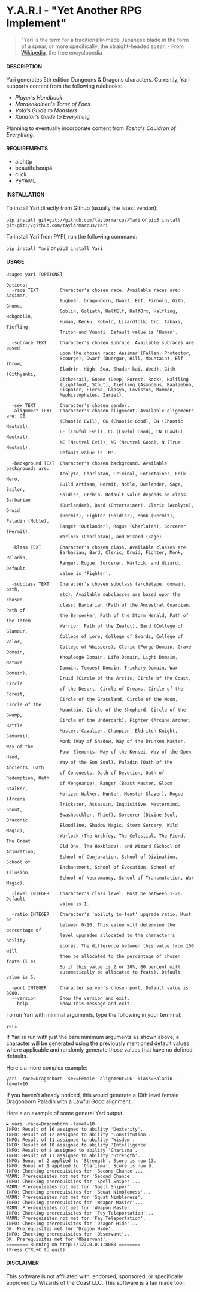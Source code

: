 # Y.A.R.I - "Yet Another RPG Implement"


> "Yari is the term for a traditionally-made Japanese blade in the form of a spear, or more specifically, the straight-headed spear. - From [Wikipedia](http://www.wikipedia.org), the free encyclopedia


#### DESCRIPTION

Yari generates 5th edition Dungeons & Dragons characters. Currently, Yari supports content from the following rulebooks: 

  * *Player's Handbook*
  * *Mordenkainen's Tome of Foes*
  * *Volo's Guide to Monsters*
  * *Xanatar's Guide to Everything*

Planning to eventually incorporate content from *Tasha's Cauldron of Everything*.


#### REQUIREMENTS
  
  * aiohttp
  * beautifulsoup4
  * click
  * PyYAML


#### INSTALLATION

To install Yari directly from Github (usually the latest version):

```pip install git+git://github.com/taylormarcus/Yari``` or ```pip3 install git+git://github.com/taylormarcus/Yari```

To install Yari from PYPI, run the following command:

```pip install Yari``` or ```pip3 install Yari```


#### USAGE

```
Usage: yari [OPTIONS]

Options:
  -race TEXT        Character's chosen race. Available races are: Aasimar,
                    Bugbear, Dragonborn, Dwarf, Elf, Firbolg, Gith, Gnome,
                    Goblin, Goliath, HalfElf, HalfOrc, Halfling, Hobgoblin,
                    Human, Kenku, Kobold, Lizardfolk, Orc, Tabaxi, Tiefling,
                    Triton and Yuanti. Default value is 'Human'.

  -subrace TEXT     Character's chosen subrace. Available subraces are based
                    upon the chosen race: Aasimar (Fallen, Protector,
                    Scourge), Dwarf (Duergar, Hill, Mountain), Elf (Drow,
                    Eladrin, High, Sea, Shadar-kai, Wood), Gith (Githyanki,
                    Githzerai), Gnome (Deep, Forest, Rock), Halfling
                    (Lightfoot, Stout), Tiefling (Asmodeus, Baalzebub,
                    Dispater, Fierna, Glasya, Levistus, Mammon,
                    Mephistopheles, Zariel).

  -sex TEXT         Character's chosen gender.
  -alignment TEXT   Character's chosen alignment. Available alignments are: CE
                    (Chaotic Evil), CG (Chaotic Good), CN (Chaotic Neutral),
                    LE (Lawful Evil), LG (Lawful Good), LN (Lawful Neutral),
                    NE (Neutral Evil), NG (Neutral Good), N (True Neutral).
                    Default value is 'N'.

  -background TEXT  Character's chosen background. Available backgrounds are:
                    Acolyte, Charlatan, Criminal, Entertainer, Folk Hero,
                    Guild Artisan, Hermit, Noble, Outlander, Sage, Sailor,
                    Soldier, Urchin. Default value depends on class: Barbarian 
                    (Outlander), Bard (Entertainer), Cleric (Acolyte), Druid 
                    (Hermit), Fighter (Soldier), Monk (Hermit), Paladin (Noble),
                    Ranger (Outlander), Rogue (Charlatan), Sorcerer (Hermit), 
                    Warlock (Charlatan), and Wizard (Sage).

  -klass TEXT       Character's chosen class. Available classes are:
                    Barbarian, Bard, Cleric, Druid, Fighter, Monk, Paladin,
                    Ranger, Rogue, Sorcerer, Warlock, and Wizard. Default
                    value is 'Fighter'.

  -subclass TEXT    Character's chosen subclass (archetype, domain, path,
                    etc). Available subclasses are based upon the chosen
                    class: Barbarian (Path of the Ancestral Guardian, Path of
                    the Berserker, Path of the Storm Herald, Path of the Totem
                    Warrior, Path of the Zealot), Bard (College of Glamour,
                    College of Lore, College of Swords, College of Valor,
                    College of Whispers), Cleric (Forge Domain, Grave Domain,
                    Knowledge Domain, Life Domain, Light Domain, Nature
                    Domain, Tempest Domain, Trickery Domain, War Domain),
                    Druid (Circle of the Arctic, Circle of the Coast, Circle
                    of the Desert, Circle of Dreams, Circle of the Forest,
                    Circle of the Grassland, Circle of the Moon, Circle of the
                    Mountain, Circle of the Shepherd, Circle of the Swamp,
                    Circle of the Underdark), Fighter (Arcane Archer, Battle
                    Master, Cavalier, Champion, Eldritch Knight, Samurai),
                    Monk (Way of Shadow, Way of the Drunken Master, Way of the
                    Four Elements, Way of the Kensei, Way of the Open Hand,
                    Way of the Sun Soul), Paladin (Oath of the Ancients, Oath
                    of Conquests, Oath of Devotion, Oath of Redemption, Oath
                    of Vengeance), Ranger (Beast Master, Gloom Stalker,
                    Horizon Walker, Hunter, Monster Slayer), Rogue (Arcane
                    Trickster, Assassin, Inquisitive, Mastermind, Scout,
                    Swashbuckler, Thief), Sorcerer (Divine Soul, Draconic
                    Bloodline, Shadow Magic, Storm Sorcery, Wild Magic),
                    Warlock (The Archfey, The Celestial, The Fiend, The Great
                    Old One, The Hexblade), and Wizard (School of Abjuration,
                    School of Conjuration, School of Divination, School of
                    Enchantment, School of Evocation, School of Illusion,
                    School of Necromancy, School of Transmutation, War Magic).

  -level INTEGER    Character's class level. Must be between 1-20. Default
                    value is 1.

  -ratio INTEGER    Character's 'ability to feat' upgrade ratio. Must be
                    between 0-10. This value will determine the percentage of
                    level upgrades allocated to the character's ability
                    scores. The difference between this value from 100 will
                    then be allocated to the percentage of chosen feats (i.e:
                    So if this value is 2 or 20%, 80 percent will
                    automatically be allocated to feats). Default value is 5.

  -port INTEGER     Character server's chosen port. Default value is 8080.
  --version         Show the version and exit.
  --help            Show this message and exit.
```

To run Yari with minimal arguments, type the following in your terminal:

    yari

If Yari is run with just the bare minimum arguments as shown above, a character will be generated using the previously mentioned default values where applicable and randomly generate those values that have no defined defaults.

Here's a more complex example:

    yari -race=Dragonborn -sex=Female -alignment=LG -klass=Paladin -level=10

If you haven't already noticed, this would generate a 10th level female Dragonborn Paladin with a Lawful Good alignment.

Here's an example of some general Yari output.

    ▶ yari -race=Dragonborn -level=10
    INFO: Result of 16 assigned to ability 'Dexterity'.
    INFO: Result of 12 assigned to ability 'Constitution'.
    INFO: Result of 11 assigned to ability 'Wisdom'.
    INFO: Result of 10 assigned to ability 'Intelligence'.
    INFO: Result of 8 assigned to ability 'Charisma'.
    INFO: Result of 11 assigned to ability 'Strength'.
    INFO: Bonus of 2 applied to 'Strength'. Score is now 13.
    INFO: Bonus of 1 applied to 'Charisma'. Score is now 9.
    INFO: Checking prerequisites for 'Second Chance'...
    WARN: Prerequisites not met for 'Second Chance'.
    INFO: Checking prerequisites for 'Spell Sniper'...
    WARN: Prerequisites not met for 'Spell Sniper'.
    INFO: Checking prerequisites for 'Squat Nimbleness'...
    WARN: Prerequisites not met for 'Squat Nimbleness'.
    INFO: Checking prerequisites for 'Weapon Master'...
    WARN: Prerequisites not met for 'Weapon Master'.
    INFO: Checking prerequisites for 'Fey Teleportation'...
    WARN: Prerequisites not met for 'Fey Teleportation'.
    INFO: Checking prerequisites for 'Dragon Hide'...
    OK: Prerequisites met for 'Dragon Hide'.
    INFO: Checking prerequisites for 'Observant'...
    OK: Prerequisites met for 'Observant'.
    ======== Running on http://127.0.0.1:8080 ========
    (Press CTRL+C to quit)


#### DISCLAIMER

This software is not affiliated with, endorsed, sponsored, or specifically approved
by Wizards of the Coast LLC. This software is a fan made tool.
